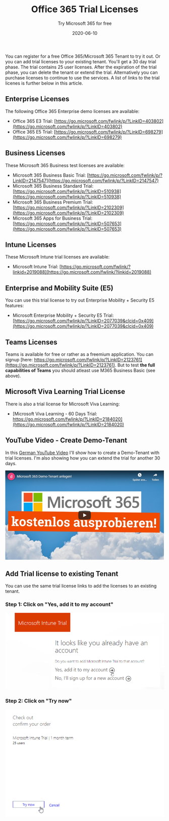 ﻿---
aliases:
    - office-365-trials
slug: Office-365-Trials
layout: post
title: "Office 365 Trial Licenses"
subtitle: Try Microsoft 365 for free
date: 2020-06-10
tags: [microsoft365, office365, licensing, trial]
cover:
    image: /images/2020/2020-06-10_O365_Trials.png
---

You can register for a free Office 365/Microsoft 365 Tenant to try it out. Or you can add trial licenses to your existing tenant. You'll get a 30 day trial phase. The trial contains 25 user licenses. After the expiration of the trial phase, you can delete the tenant or extend the trial. Alternatively you can purchase licenses to continue to use the services.
A list of links to the trial licenes is further below in this article.

## Enterprise Licenses

The following Office 365 Enterprise demo licenses are available:

-   Office 365 E3 Trial: [https://go.microsoft.com/fwlink/p/?LinkID=403802](https://go.microsoft.com/fwlink/p/?LinkID=403802)
-   Office 365 E5 Trial: [https://go.microsoft.com/fwlink/p/?LinkID=698279](https://go.microsoft.com/fwlink/p/?LinkID=698279)

## Business Licenses

These Microsoft 365 Business test licenses are available:

-   Microsoft 365 Business Basic Trial: [https://go.microsoft.com/fwlink/p/?LinkID=2147547](https://go.microsoft.com/fwlink/p/?LinkID=2147547)
-   Microsoft 365 Business Standard Trial: [https://go.microsoft.com/fwlink/p/?LinkID=510938](https://go.microsoft.com/fwlink/p/?LinkID=510938)
-   Microsoft 365 Business Premium Trial: [https://go.microsoft.com/fwlink/p/?LinkID=2102309](https://go.microsoft.com/fwlink/p/?LinkID=2102309)
-   Microsoft 365 Apps for Business Trial: [https://go.microsoft.com/fwlink/p/?LinkID=507653](https://go.microsoft.com/fwlink/p/?LinkID=507653)

## Intune Licenses

These Microsoft Intune trial licenses are available:

-   Microsoft Intune Trial: [https://go.microsoft.com/fwlink/?linkid=2019088](https://go.microsoft.com/fwlink/?linkid=2019088)

## Enterprise and Mobility Suite (E5)

You can use this trial license to try out Enterprise Mobility + Security E5 features:

-   Microsoft Enterprise Mobility + Security E5 Trial: [https://go.microsoft.com/fwlink/p/?LinkID=2077039&clcid=0x409](https://go.microsoft.com/fwlink/p/?LinkID=2077039&clcid=0x409)

## Teams Licenses

Teams is available for free or rather as a freemium application. You can signup [here: https://go.microsoft.com/fwlink/p/?LinkID=2123761](https://go.microsoft.com/fwlink/p/?LinkID=2123761).
But to test **the full capabilities of Teams** you should atleast use M365 Business Basic (see above).

## Microsoft Viva Learning Trial License

There is also a trial license for Microsoft Viva Learning:

-   [Microsoft Viva Learning - 60 Days Trial: https://go.microsoft.com/fwlink/p/?LinkID=2184020](https://go.microsoft.com/fwlink/p/?LinkID=2184020)

## YouTube Video - Create Demo-Tenant

In this [German YouTube Video](https://www.youtube.com/watch?v=gCS2RkGWNjA) I'll show how to create a Demo-Tenant with trial licenses. I'm also showing how you can extend the trial for another 30 days.

[![Microsoft 365 Demo-Tenant anlegen! (YouTube)](/images/2020/2020-07-28_yt_M365_ausprobieren.png "Microsoft 365 Demo-Tenant anlegen! (YouTube)")](https://www.youtube.com/watch?v=gCS2RkGWNjA)

## Add Trial license to existing Tenant

You can use the same trial license links to add the licenses to an existing tenant.

### Step 1: Click on "Yes, add it to my account"

![Add Microsoft 365 Trial license to existing Tenant (1)](/images/2020/2020-07-28_IntuneTrial_1.png "Add Microsoft 365 Trial license to existing Tenant (1)")

### Step 2: Click on "Try now"

![Add Microsoft 365 Trial license to existing Tenant (2)](/images/2020/2020-07-28_IntuneTrial_2.png "Add Microsoft 365 Trial license to existing Tenant (2)")
